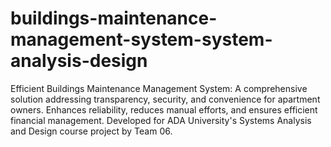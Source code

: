# buildings-maintenance-management-system-system-analysis-design
Efficient Buildings Maintenance Management System: A comprehensive solution addressing transparency, security, and convenience for apartment owners. Enhances reliability, reduces manual efforts, and ensures efficient financial management. Developed for ADA University's Systems Analysis and Design course project by Team 06.
